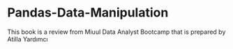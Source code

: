 # Pandas-Data-Manipulation
This book is a review from Miuul Data Analyst Bootcamp that is prepared by Atilla Yardımcı
